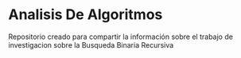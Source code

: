 Analisis De Algoritmos
====================

Repositorio creado para compartir la información sobre el trabajo de investigacion sobre la Busqueda Binaria Recursiva
